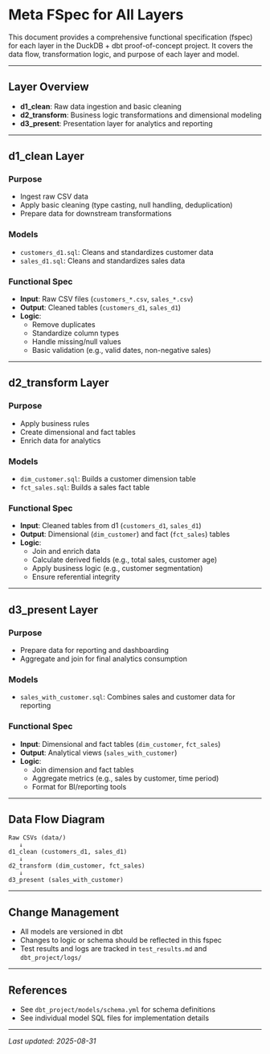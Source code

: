 # Meta FSpec for All Layers

This document provides a comprehensive functional specification (fspec) for each layer in the DuckDB + dbt proof-of-concept project. It covers the data flow, transformation logic, and purpose of each layer and model.

---

## Layer Overview

- **d1_clean**: Raw data ingestion and basic cleaning
- **d2_transform**: Business logic transformations and dimensional modeling
- **d3_present**: Presentation layer for analytics and reporting

---

## d1_clean Layer

### Purpose
- Ingest raw CSV data
- Apply basic cleaning (type casting, null handling, deduplication)
- Prepare data for downstream transformations

### Models
- `customers_d1.sql`: Cleans and standardizes customer data
- `sales_d1.sql`: Cleans and standardizes sales data

### Functional Spec
- **Input**: Raw CSV files (`customers_*.csv`, `sales_*.csv`)
- **Output**: Cleaned tables (`customers_d1`, `sales_d1`)
- **Logic**:
  - Remove duplicates
  - Standardize column types
  - Handle missing/null values
  - Basic validation (e.g., valid dates, non-negative sales)

---

## d2_transform Layer

### Purpose
- Apply business rules
- Create dimensional and fact tables
- Enrich data for analytics

### Models
- `dim_customer.sql`: Builds a customer dimension table
- `fct_sales.sql`: Builds a sales fact table

### Functional Spec
- **Input**: Cleaned tables from d1 (`customers_d1`, `sales_d1`)
- **Output**: Dimensional (`dim_customer`) and fact (`fct_sales`) tables
- **Logic**:
  - Join and enrich data
  - Calculate derived fields (e.g., total sales, customer age)
  - Apply business logic (e.g., customer segmentation)
  - Ensure referential integrity

---

## d3_present Layer

### Purpose
- Prepare data for reporting and dashboarding
- Aggregate and join for final analytics consumption

### Models
- `sales_with_customer.sql`: Combines sales and customer data for reporting

### Functional Spec
- **Input**: Dimensional and fact tables (`dim_customer`, `fct_sales`)
- **Output**: Analytical views (`sales_with_customer`)
- **Logic**:
  - Join dimension and fact tables
  - Aggregate metrics (e.g., sales by customer, time period)
  - Format for BI/reporting tools

---

## Data Flow Diagram

```
Raw CSVs (data/) 
   ↓
d1_clean (customers_d1, sales_d1)
   ↓
d2_transform (dim_customer, fct_sales)
   ↓
d3_present (sales_with_customer)
```

---

## Change Management
- All models are versioned in dbt
- Changes to logic or schema should be reflected in this fspec
- Test results and logs are tracked in `test_results.md` and `dbt_project/logs/`

---

## References
- See `dbt_project/models/schema.yml` for schema definitions
- See individual model SQL files for implementation details

---

*Last updated: 2025-08-31*
